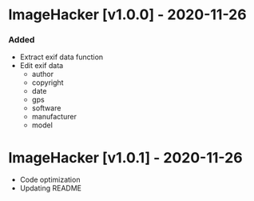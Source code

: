 # ImageHacker [v1.0.0] - 2020-11-26
### Added
- Extract exif data function
- Edit exif data
    - author
    - copyright
    - date
    - gps
    - software
    - manufacturer
    - model

# ImageHacker [v1.0.1] - 2020-11-26
- Code optimization
- Updating README